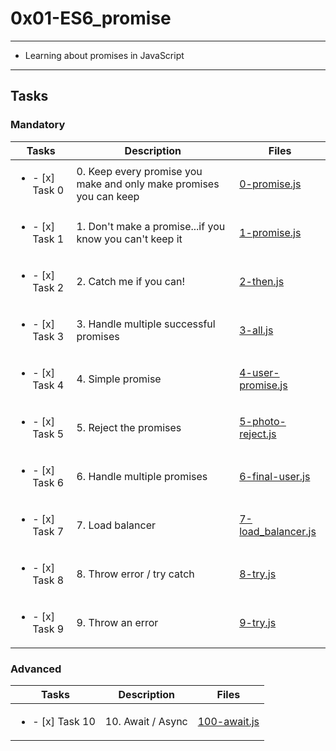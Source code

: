 # 0x01-ES6_promise

---

* Learning about promises in JavaScript

---

## Tasks 

### Mandatory

| Tasks | Description | Files |
| ----- | ----- | ----- |
| <ul><li> - [x] Task 0 </li></ul> | 0. Keep every promise you make and only make promises you can keep | [0-promise.js](0-promise.js) |
| <ul><li> - [x] Task 1 </li></ul> | 1. Don't make a promise...if you know you can't keep it | [1-promise.js](1-promise.js) |
| <ul><li> - [x] Task 2 </li></ul> | 2. Catch me if you can! | [2-then.js](2-then.js) |
| <ul><li> - [x] Task 3 </li></ul> | 3. Handle multiple successful promises | [3-all.js](3-all.js) |
| <ul><li> - [x] Task 4 </li></ul> | 4. Simple promise | [4-user-promise.js](4-user-promise.js) |
| <ul><li> - [x] Task 5 </li></ul> | 5. Reject the promises | [5-photo-reject.js](5-photo-reject.js) |
| <ul><li> - [x] Task 6 </li></ul> | 6. Handle multiple promises | [6-final-user.js](6-final-user.js) |
| <ul><li> - [x] Task 7 </li></ul> | 7. Load balancer | [7-load_balancer.js](7-load_balancer.js) |
| <ul><li> - [x] Task 8 </li></ul> | 8. Throw error / try catch | [8-try.js](8-try.js) |
| <ul><li> - [x] Task 9 </li></ul> | 9. Throw an error | [9-try.js](9-try.js) |

### Advanced 

| Tasks | Description | Files |
| ----- | ----- | ----- |
| <ul><li> - [x] Task 10 </li></ul> | 10. Await / Async | [100-await.js](100-await.js) |
